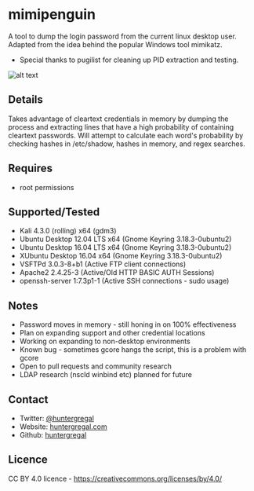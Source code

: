 # mimipenguin
A tool to dump the login password from the current linux desktop user. Adapted from the idea behind the popular Windows tool mimikatz. 
* Special thanks to pugilist for cleaning up PID extraction and testing.

![alt text](http://i.imgur.com/BkDX9dF.png "MimiPenguin")

## Details
Takes advantage of cleartext credentials in memory by dumping the process and extracting lines that have a high probability of containing cleartext passwords. Will attempt to calculate each word's probability by checking hashes in /etc/shadow, hashes in memory, and regex searches.

## Requires
* root permissions

## Supported/Tested
* Kali 4.3.0 (rolling) x64 (gdm3)
* Ubuntu Desktop 12.04 LTS x64 (Gnome Keyring 3.18.3-0ubuntu2)
* Ubuntu Desktop 16.04 LTS x64 (Gnome Keyring 3.18.3-0ubuntu2)
* XUbuntu Desktop 16.04 x64 (Gnome Keyring 3.18.3-0ubuntu2)
* VSFTPd 3.0.3-8+b1 (Active FTP client connections)
* Apache2 2.4.25-3 (Active/Old HTTP BASIC AUTH Sessions)
* openssh-server 1:7.3p1-1 (Active SSH connections - sudo usage)

## Notes
* Password moves in memory - still honing in on 100% effectiveness
* Plan on expanding support and other credential locations
* Working on expanding to non-desktop environments
* Known bug - sometimes gcore hangs the script, this is a problem with gcore
* Open to pull requests and community research
* LDAP research (nscld winbind etc) planned for future

## Contact
* Twitter: [@huntergregal](https://twitter.com/HunterGregal)
* Website: [huntergregal.com](http://huntergregal.com)
* Github: [huntergregal](https://github.com/huntergregal)

## Licence
CC BY 4.0 licence - https://creativecommons.org/licenses/by/4.0/
